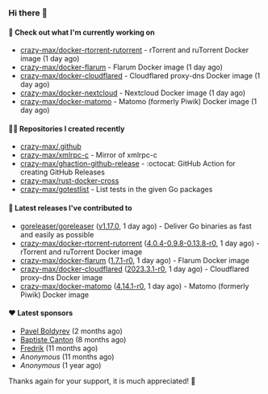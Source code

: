 ### Hi there 👋

#### 👷 Check out what I'm currently working on

- [crazy-max/docker-rtorrent-rutorrent](https://github.com/crazy-max/docker-rtorrent-rutorrent) - rTorrent and ruTorrent Docker image (1 day ago)
- [crazy-max/docker-flarum](https://github.com/crazy-max/docker-flarum) - Flarum Docker image (1 day ago)
- [crazy-max/docker-cloudflared](https://github.com/crazy-max/docker-cloudflared) - Cloudflared proxy-dns Docker image (1 day ago)
- [crazy-max/docker-nextcloud](https://github.com/crazy-max/docker-nextcloud) - Nextcloud Docker image (1 day ago)
- [crazy-max/docker-matomo](https://github.com/crazy-max/docker-matomo) - Matomo (formerly Piwik) Docker image (1 day ago)

#### 👨‍💻 Repositories I created recently

- [crazy-max/.github](https://github.com/crazy-max/.github)
- [crazy-max/xmlrpc-c](https://github.com/crazy-max/xmlrpc-c) - Mirror of xmlrpc-c
- [crazy-max/ghaction-github-release](https://github.com/crazy-max/ghaction-github-release) - :octocat: GitHub Action for creating GitHub Releases
- [crazy-max/rust-docker-cross](https://github.com/crazy-max/rust-docker-cross)
- [crazy-max/gotestlist](https://github.com/crazy-max/gotestlist) - List tests in the given Go packages

#### 🚀 Latest releases I've contributed to

- [goreleaser/goreleaser](https://github.com/goreleaser/goreleaser) ([v1.17.0](https://github.com/goreleaser/goreleaser/releases/tag/v1.17.0), 1 day ago) - Deliver Go binaries as fast and easily as possible
- [crazy-max/docker-rtorrent-rutorrent](https://github.com/crazy-max/docker-rtorrent-rutorrent) ([4.0.4-0.9.8-0.13.8-r0](https://github.com/crazy-max/docker-rtorrent-rutorrent/releases/tag/4.0.4-0.9.8-0.13.8-r0), 1 day ago) - rTorrent and ruTorrent Docker image
- [crazy-max/docker-flarum](https://github.com/crazy-max/docker-flarum) ([1.7.1-r0](https://github.com/crazy-max/docker-flarum/releases/tag/1.7.1-r0), 1 day ago) - Flarum Docker image
- [crazy-max/docker-cloudflared](https://github.com/crazy-max/docker-cloudflared) ([2023.3.1-r0](https://github.com/crazy-max/docker-cloudflared/releases/tag/2023.3.1-r0), 1 day ago) - Cloudflared proxy-dns Docker image
- [crazy-max/docker-matomo](https://github.com/crazy-max/docker-matomo) ([4.14.1-r0](https://github.com/crazy-max/docker-matomo/releases/tag/4.14.1-r0), 1 day ago) - Matomo (formerly Piwik) Docker image

#### ❤️ Latest sponsors
- [Pavel Boldyrev](https://github.com/bpg) (2 months ago)
- [Baptiste Canton](https://github.com/batmac) (8 months ago)
- [Fredrik](https://github.com/fredrikscode) (11 months ago)
- _Anonymous_ (11 months ago)
- _Anonymous_ (1 year ago)

Thanks again for your support, it is much appreciated! 🙏
